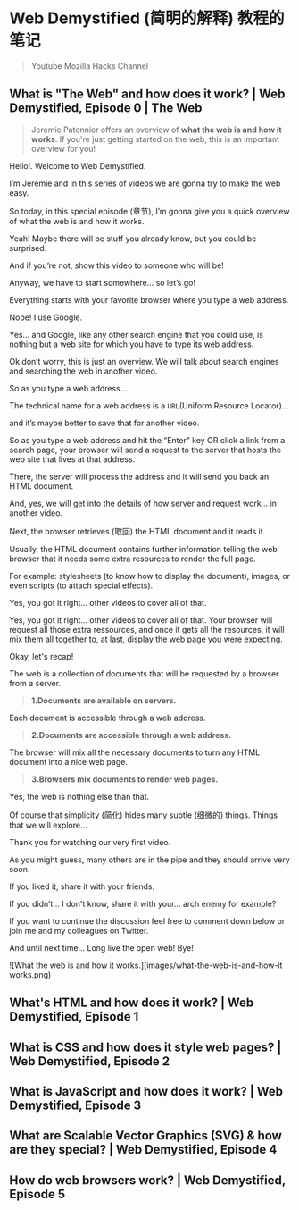 # Web Demystified (简明的解释) 教程的笔记  
> Youtube Mozilla Hacks Channel  

## What is "The Web" and how does it work? | Web Demystified, Episode 0 | The Web
> Jeremie Patonnier offers an overview of **what the web is and how it works**. If you're just getting started on the web, this is an important overview for you!  

Hello!. Welcome to Web Demystified.  

I’m Jeremie and in this series of videos we are gonna try to make the web easy.  

So today, in this special episode (章节), I’m gonna give you a quick overview of what the web is and how it works.  

Yeah! Maybe there will be stuff you already know, but you could be surprised.  

And if you’re not, show this video to someone who will be!  

Anyway, we have to start somewhere… so let’s go!  

Everything starts with your favorite browser where you type a web address.  

Nope! I use Google.  

Yes… and Google, like any other search engine that you could use, is nothing but a web site for which you have to type its web address.  

Ok don’t worry, this is just an overview. We will talk about search engines and searching the web in another video.  

So as you type a web address…  

The technical name for a web address is a `URL`(Uniform Resource Locator)…  

and it’s maybe better to save that for another video.  

So as you type a web address and hit the “Enter” key  OR click a link from a search page, your browser will send a request to the server that hosts the web site that lives at that address.  

There, the server will process the address and it will send you back an HTML document.  

And, yes, we will get into the details of how server and request work… in another video.  

Next, the browser retrieves (取回) the HTML document and it reads it.  

Usually, the HTML document contains further information telling the web browser that it needs some extra resources to render the full page.  

For example: stylesheets (to know how to display the document), images, or even scripts (to attach special effects).  

Yes, you got it right… other videos to cover all of that.  

Yes, you got it right… other videos to cover all of that. Your browser will request all those extra ressources, and once it gets all the resources, it will mix them all together to, at last, display the web page you were expecting.   

Okay, let's recap!  

The web is a collection of documents that will be requested by a browser from a server.  
> **1.Documents are available on servers.**  

Each document is accessible through a web address.  
> **2.Documents are accessible through a web address.**  

The browser will mix all the necessary documents to turn any HTML document into a nice web page.  
> **3.Browsers mix documents to render web pages.**  

Yes, the web is nothing else than that.  

Of course that simplicity (简化) hides many subtle (细微的) things. Things that we will explore…

Thank you for watching our very first video.  

As you might guess, many others are in the pipe and they should arrive very soon.  

If you liked it, share it with your friends.  

If you didn’t… I don't know, share it with your… arch enemy for example?  

If you want to continue the discussion feel free to comment down below or join me and my colleagues on Twitter.  

And until next time… Long live the open web! Bye!  

![What the web is and how it works.](images/what-the-web-is-and-how-it works.png)





## What's HTML and how does it work? | Web Demystified, Episode 1  



## What is CSS and how does it style web pages? | Web Demystified, Episode 2  



## What is JavaScript and how does it work? | Web Demystified, Episode 3  



## What are Scalable Vector Graphics (SVG) & how are they special? | Web Demystified, Episode 4  



## How do web browsers work? | Web Demystified, Episode 5  





